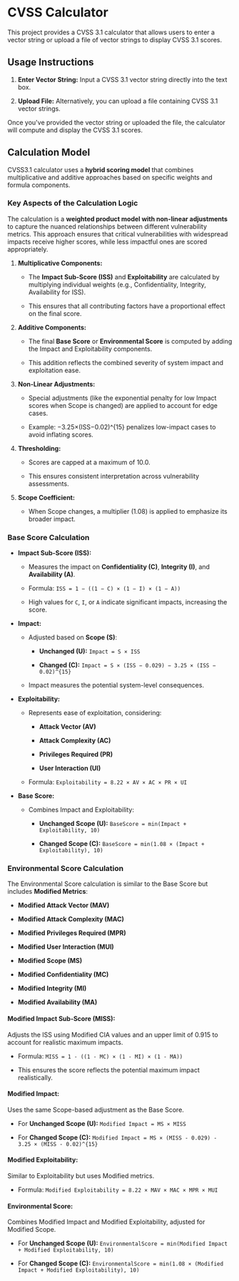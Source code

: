 # CVSS Calculator

This project provides a CVSS 3.1 calculator that allows users to enter a vector string or upload a file of vector strings to display CVSS 3.1 scores.

## Usage Instructions

1. **Enter Vector String:** Input a CVSS 3.1 vector string directly into the text box.
    
2. **Upload File:** Alternatively, you can upload a file containing CVSS 3.1 vector strings.
    

Once you've provided the vector string or uploaded the file, the calculator will compute and display the CVSS 3.1 scores.

## Calculation Model

CVSS3.1 calculator uses a **hybrid scoring model** that combines multiplicative and additive approaches based on specific weights and formula components.

### Key Aspects of the Calculation Logic

The calculation is a **weighted product model with non-linear adjustments** to capture the nuanced relationships between different vulnerability metrics. This approach ensures that critical vulnerabilities with widespread impacts receive higher scores, while less impactful ones are scored appropriately.

1. **Multiplicative Components:**
    
    - The **Impact Sub-Score (ISS)** and **Exploitability** are calculated by multiplying individual weights (e.g., Confidentiality, Integrity, Availability for ISS).
        
    - This ensures that all contributing factors have a proportional effect on the final score.
        
2. **Additive Components:**
    
    - The final **Base Score** or **Environmental Score** is computed by adding the Impact and Exploitability components.
        
    - This addition reflects the combined severity of system impact and exploitation ease.
        
3. **Non-Linear Adjustments:**
    
    - Special adjustments (like the exponential penalty for low Impact scores when Scope is changed) are applied to account for edge cases.
        
    - Example: −3.25×(ISS−0.02)^{15} penalizes low-impact cases to avoid inflating scores.
        
4. **Thresholding:**
    
    - Scores are capped at a maximum of 10.0.
        
    - This ensures consistent interpretation across vulnerability assessments.
        
5. **Scope Coefficient:**
    
    - When Scope changes, a multiplier (1.08) is applied to emphasize its broader impact.
        

### Base Score Calculation

- **Impact Sub-Score (ISS):**
    
    - Measures the impact on **Confidentiality (C)**, **Integrity (I)**, and **Availability (A)**.
        
    - Formula: `ISS = 1 − ((1 − C) × (1 − I) × (1 − A))`
        
    - High values for `C`, `I`, or `A` indicate significant impacts, increasing the score.
        
- **Impact:**
    
    - Adjusted based on **Scope (S)**:
        
        - **Unchanged (U):** `Impact = S × ISS`
            
        - **Changed (C):** `Impact = S × (ISS − 0.029) − 3.25 × (ISS − 0.02)^{15}`
            
    - Impact measures the potential system-level consequences.
        
- **Exploitability:**
    
    - Represents ease of exploitation, considering:
        
        - **Attack Vector (AV)**
            
        - **Attack Complexity (AC)**
            
        - **Privileges Required (PR)**
            
        - **User Interaction (UI)**
            
    - Formula: `Exploitability = 8.22 × AV × AC × PR × UI`
        
- **Base Score:**
    
    - Combines Impact and Exploitability:
        
        - **Unchanged Scope (U):** `BaseScore = min(Impact + Exploitability, 10)`
            
        - **Changed Scope (C):** `BaseScore = min(1.08 × (Impact + Exploitability), 10)`
            

### Environmental Score Calculation

The Environmental Score calculation is similar to the Base Score but includes **Modified Metrics**:

- **Modified Attack Vector (MAV)**
    
- **Modified Attack Complexity (MAC)**
    
- **Modified Privileges Required (MPR)**
    
- **Modified User Interaction (MUI)**
    
- **Modified Scope (MS)**
    
- **Modified Confidentiality (MC)**
    
- **Modified Integrity (MI)**
    
- **Modified Availability (MA)**
    

#### **Modified Impact Sub-Score (MISS):**

Adjusts the ISS using Modified CIA values and an upper limit of 0.915 to account for realistic maximum impacts.

- Formula: `MISS = 1 - ((1 - MC) × (1 - MI) × (1 - MA))`
    
- This ensures the score reflects the potential maximum impact realistically.
    
#### **Modified Impact:**

Uses the same Scope-based adjustment as the Base Score.

- For **Unchanged Scope (U):** `Modified Impact = MS × MISS`
    
- For **Changed Scope (C):** `Modified Impact = MS × (MISS - 0.029) - 3.25 × (MISS - 0.02)^{15}`
    

#### **Modified Exploitability:**

Similar to Exploitability but uses Modified metrics.

- Formula: `Modified Exploitability = 8.22 × MAV × MAC × MPR × MUI`
    

#### **Environmental Score:**

Combines Modified Impact and Modified Exploitability, adjusted for Modified Scope.

- For **Unchanged Scope (U):** `EnvironmentalScore = min(Modified Impact + Modified Exploitability, 10)`
    
- For **Changed Scope (C):** `EnvironmentalScore = min(1.08 × (Modified Impact + Modified Exploitability), 10)`
